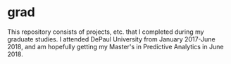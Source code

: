 # grad
This repository consists of projects, etc. that I completed during my graduate studies. I attended DePaul University from January 2017-June 2018, and am hopefully getting my Master's in Predictive Analytics in June 2018. 

